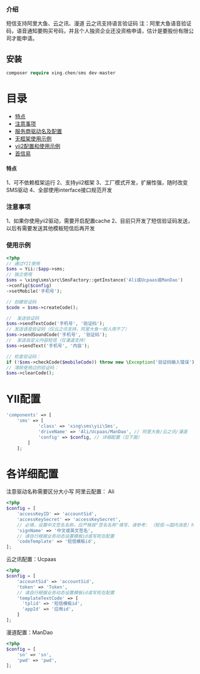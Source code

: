### 介绍
短信支持阿里大鱼、云之讯、漫道
云之讯支持语言验证码
注：阿里大鱼语音验证码，语音通知要购买号码，并且个人独资企业还没资格申请，估计是要股份有限公司才能申请。

## 安装
```php
composer require xing.chen/sms dev-master
```

# 目录
* [特点](#特点)
* [注意事项](#注意事项)
* [服务商驱动名及配置](#服务商驱动名及配置)
* [无框架使用示例](#无框架使用示例)
* [yii2配置和使用示例](#yii2配置和使用示例)
* [首信易](#首信易)

#### 特点
1、可不依赖框架运行
2、支持yii2框架
3、工厂模式开发，扩展性强，随时改变SMS驱动
4、全部使用interface接口规范开发

### 注意事项
1、如果你使用yii2驱动，需要开启配置cache
2、目前只开发了短信验证码发送，以后有需要发送其他模板短信后再开发

### 使用示例


```php
<?php
// 通过YII使用
$sms = Yii::$app->sms;
// 独立使用
$sms = \xing\sms\src\SmsFactory::getInstance('Ali或Ucpaas或ManDao')
->config($config)
->setMobile('手机号');

// 创建验证码
$code = $sms->createCode();

//  发送验证码
$sms->sendTextCode('手机号', '验证码');
// 发送语音验证码（仅云之讯支持，阿里大鱼一般人用不了）
$sms->sendSoundCode('手机号', '验证码');
//  发送自定义内容短信（仅漫道支持）
$sms->sendText('手机号', '内容');

// 检查验证码：
if (!$sms->checkCode($mobileCode)) throw new \Exception('验证码输入错误');
// 清除使用过的验证码：
$sms->clearCode();
```
# YII配置
```php
'components' => [
    'sms' => [
            'class' => 'xing\sms\yii\Sms',
            'driveName' => 'Ali/Ucpaas/ManDao', // 阿里大鱼/云之讯/漫道
            'config' => $config, // 详细配置（见下面）
        ]
    ];

```
# 各详细配置
注意驱动名称需要区分大小写
阿里云配置： Ali
```php
<?php
$config = [
    'accessKeyID' => 'accountSid',
    'accessKeySecret' => 'accessKeySecret',
    // 必填，设置中文签名名称，应严格按"签名名称"填写，请参考: （短信->国内消息）https://dysms.console.aliyun.com/dysms.htm?spm=5176.2020520101.aliyun_sidebar.10.3b9c4df5bLOmra#/domestic/text/sign
    'signName' => '中文或英文签名',
    // 请自行根据业务动态设置模板id或写死在配置
    'codeTemplate' => '短信模板id',
];
```
云之讯配置：Ucpaas
```php
<?php
$config = [
    'accountSid' => 'accountSid',
    'token' => 'Token',
    // 请自行根据业务动态设置模板id或写死在配置
    'templateTextCode' => [
      'tplid' => '短信模板id',
      'appId' => '应用id',
    ]
];
```

漫道配置：ManDao
```php
<?php
$config = [
    'sn' => 'sn',
    'pwd' => 'pwd',
];
```
